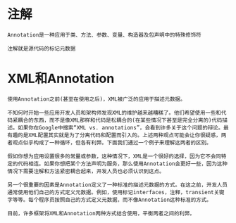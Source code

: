 

# 注解

	Annotation是一种应用于类、方法、参数、变量、构造器及包声明中的特殊修饰符

	注解就是源代码的标记元数据


# XML和Annotation

	使用Annotation之前(甚至在使用之后)，XML被广泛的应用于描述元数据。

	不知何时开始一些应用开发人员和架构师发现XML的维护越来越糟糕了。他们希望使用一些和代码紧耦合的东西，而不是像XML那样和代码是松耦合的(在某些情况下甚至是完全分离的)代码描述。如果你在Google中搜索“XML vs. annotations”，会看到许多关于这个问题的辩论。最有趣的是XML配置其实就是为了分离代码和配置而引入的。上述两种观点可能会让你很疑惑，两者观点似乎构成了一种循环，但各有利弊。下面我们通过一个例子来理解这两者的区别。

	假如你想为应用设置很多的常量或参数，这种情况下，XML是一个很好的选择，因为它不会同特定的代码相连。如果你想把某个方法声明为服务，那么使用Annotation会更好一些，因为这种情况下需要注解和方法紧密耦合起来，开发人员也必须认识到这点。

	另一个很重要的因素是Annotation定义了一种标准的描述元数据的方式。在这之前，开发人员通常使用他们自己的方式定义元数据。例如，使用标记interfaces，注释，transient关键字等等。每个程序员按照自己的方式定义元数据，而不像Annotation这种标准的方式。

	目前，许多框架将XML和Annotation两种方式结合使用，平衡两者之间的利弊。

